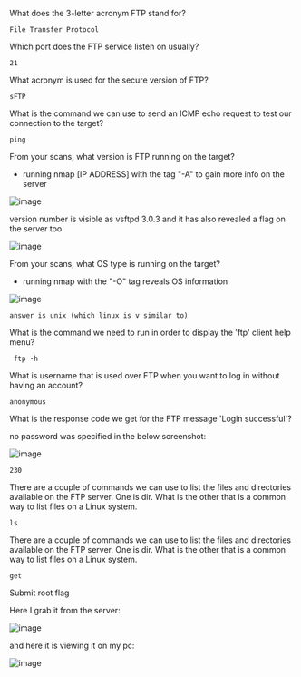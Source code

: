 What does the 3-letter acronym FTP stand for? 

```File Transfer Protocol```

Which port does the FTP service listen on usually? 

```21```

What acronym is used for the secure version of FTP? 

```sFTP```

What is the command we can use to send an ICMP echo request to test our connection to the target? 

```ping```

From your scans, what version is FTP running on the target? 

- running nmap [IP ADDRESS] with the tag "-A" to gain more info on the server

![image](https://github.com/ollijri/HackTheBox-Write-Ups/assets/66912443/00907a90-f7ca-4081-a8f8-76a5ec41c7d5)

version number is visible as vsftpd 3.0.3 and it has also revealed a flag on the server too

![image](https://github.com/ollijri/HackTheBox-Write-Ups/assets/66912443/b7443167-8b87-4f21-a6f2-9a18e01c581e)

From your scans, what OS type is running on the target? 

- running nmap with the "-O" tag reveals OS information

![image](https://github.com/ollijri/HackTheBox-Write-Ups/assets/66912443/35315124-1f94-4c6e-8093-87c2a95bd8f4)

``` answer is unix (which linux is v similar to) ```

What is the command we need to run in order to display the 'ftp' client help menu? 

``` ftp -h```

What is username that is used over FTP when you want to log in without having an account? 

```anonymous```

What is the response code we get for the FTP message 'Login successful'? 

no password was specified in the below screenshot:

![image](https://github.com/ollijri/HackTheBox-Write-Ups/assets/66912443/5ca4cbaf-95d2-446f-8440-f2cbe1f9f465)

```230```

There are a couple of commands we can use to list the files and directories available on the FTP server. One is dir. What is the other that is a common way to list files on a Linux system. 

```ls```

There are a couple of commands we can use to list the files and directories available on the FTP server. One is dir. What is the other that is a common way to list files on a Linux system. 

```get```

Submit root flag 

Here I grab it from the server:

![image](https://github.com/ollijri/HackTheBox-Write-Ups/assets/66912443/850b8836-10f7-43fb-b1fd-b41e85352d9b)

and here it is viewing it on my pc:

![image](https://github.com/ollijri/HackTheBox-Write-Ups/assets/66912443/f516f860-2593-40f6-81be-9612ee6fbb4f)

